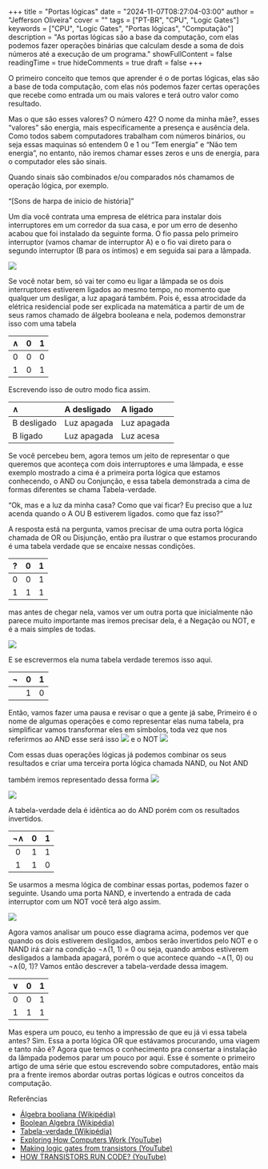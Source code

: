 +++
title = "Portas lógicas"
date = "2024-11-07T08:27:04-03:00"
author = "Jefferson Oliveira"
cover = ""
tags = ["PT-BR", "CPU", "Logic Gates"]
keywords = ["CPU", "Logic Gates", "Portas lógicas", "Computação"]
description = "As portas lógicas são a base da computação, com elas podemos fazer operações binárias que calculam desde a soma de dois números até a execução de um programa."
showFullContent = false
readingTime = true
hideComments = true
draft = false
+++

O primeiro conceito que temos que aprender é o de portas lógicas, elas são a base de toda computação, com elas nós podemos fazer certas operações que recebe como entrada um ou mais valores e terá outro valor como resultado.

Mas o que são esses valores? O número 42? O nome da minha mãe?, esses “valores” são energia, mais especificamente a presença e ausência dela. Como todos sabem computadores trabalham com números binários, ou seja essas maquinas só entendem 0 e 1 ou “Tem energia” e “Não tem energia”, no entanto, não iremos chamar esses zeros e uns de energia, para o computador eles são sinais.

Quando sinais são combinados e/ou comparados nós chamamos de operação lógica, por exemplo.

“[Sons de harpa de inicio de história]”

Um dia você contrata uma empresa de elétrica para instalar dois interruptores em um corredor da sua casa, e por um erro de desenho acabou que foi instalado da seguinte forma.
O fio passa pelo primeiro interruptor (vamos chamar de interruptor A) e o fio vai direto para o segundo interruptor (B para os íntimos) e em seguida sai para a lâmpada.

![][CPUImageFrame1]

Se você notar bem, só vai ter como eu ligar a lâmpada se os dois interruptores estiverem ligados ao mesmo tempo, no momento que qualquer um desligar, a luz apagará também. Pois é, essa atrocidade da elétrica residencial pode ser explicada na matemática a partir de um de seus ramos chamado de álgebra booleana e nela, podemos demonstrar isso com uma tabela

| ∧ | 0 | 1 |
| :-----: | :-----: | :-----: |
| 0 | 0 | 0 |
| 1 | 0 | 1 |

Escrevendo isso de outro modo fica assim.

| ∧ | A desligado | A ligado |
| :----- | :----- | :----- |
| B desligado | Luz apagada | Luz apagada |
| B ligado | Luz apagada | Luz acesa |

Se você percebeu bem, agora temos um jeito de representar o que queremos que aconteça com dois interruptores e uma lâmpada, e esse exemplo mostrado a cima é a primeira porta lógica que estamos conhecendo, o AND ou Conjunção, e essa tabela demonstrada a cima de formas diferentes se chama Tabela-verdade.

“Ok, mas e a luz da minha casa? Como que vai ficar? Eu preciso que a luz acenda quando o A OU B estiverem ligados. como que faz isso?”

A resposta está na pergunta, vamos precisar de uma outra porta lógica chamada de OR ou Disjunção, então pra ilustrar o que estamos procurando é uma tabela verdade que se encaixe nessas condições.

| ? | 0 | 1 |
| :-----: | :-----: | :-----: |
| 0 | 0 | 1 |
| 1 | 1 | 1 |

mas antes de chegar nela, vamos ver um outra porta que inicialmente não parece muito importante mas iremos precisar dela, é a Negação ou NOT, e é a mais simples de todas.

![][CPUImageFrame5]

E se escrevermos ela numa tabela verdade teremos isso aqui.

| ¬ | 0 | 1 |
| :-----: | :-----: | :-----: |
|  | 1 | 0 |

Então, vamos fazer uma pausa e revisar o que a gente já sabe, Primeiro é o nome de algumas operações e como representar elas numa tabela, pra simplificar vamos transformar eles em símbolos, toda vez que nos referirmos ao AND esse será isso ![][Group41] e o NOT ![][Group51]

Com essas duas operações lógicas já podemos combinar os seus resultados e criar uma terceira porta lógica chamada NAND, ou Not AND

também iremos representado dessa forma ![][Group8]

![][Frame5]

A tabela-verdade dela é idêntica ao do AND porém com os resultados invertidos.

| ¬∧ | 0 | 1 |
| :-----: | :-----: | :-----: |
| 0 | 1 | 1 |
| 1 | 1 | 0 |

Se usarmos a mesma lógica de combinar essas portas, podemos fazer o seguinte. Usando uma porta NAND, e invertendo a entrada de cada interruptor com um NOT você terá algo assim.

![][Frame52]

Agora vamos analisar um pouco esse diagrama acima, podemos ver que quando os dois estiverem desligados, ambos serão invertidos pelo NOT e o NAND irá cair na condição ¬∧(1, 1) = 0 ou seja, quando ambos estiverem desligados a lambada apagará, porém o que acontece quando ¬∧(1, 0) ou ¬∧(0, 1)? Vamos então descrever a tabela-verdade dessa imagem.

| ∨ | 0 | 1 |
| :-----: | :-----: | :-----: |
| 0 | 0 | 1 |
| 1 | 1 | 1 |

Mas espera um pouco, eu tenho a impressão de que eu já vi essa tabela antes? Sim. Essa a porta lógica OR que estávamos procurando, uma viagem e tanto não é? Agora que temos o conhecimento pra consertar a instalação da lâmpada podemos parar um pouco por aqui. Esse é somente o primeiro artigo de uma série que estou escrevendo sobre computadores, então mais pra a frente iremos abordar outras portas lógicas e outros conceitos da computação.

Referências

* [Álgebra booliana (Wikipédia)](https://pt.wikipedia.org/wiki/%C3%81lgebra_booliana)
* [Boolean Algebra (Wikipédia)](https://en.wikipedia.org/wiki/Boolean_algebra)
* [Tabela-verdade  (Wikipédia)](https://pt.wikipedia.org/wiki/Tabela-verdade)
* [Exploring How Computers Work (YouTube)](https://www.youtube.com/watch?v=QZwneRb-zqA)
* [Making logic gates from transistors (YouTube)](https://www.youtube.com/watch?v=sTu3LwpF6XI)
* [HOW TRANSISTORS RUN CODE? (YouTube)](https://www.youtube.com/watch?v=HjneAhCy2N4)

[CPUImageFrame1]: CPUImageFrame1.png

[CPUImageFrame5]: CPUImageFrame5.png
<!-- width=443px height=148px -->

[Group41]: Group41.png
<!-- width=30px height=25px -->

[Group51]: Group51.png
<!-- width=31px height=25px -->

[Group8]: Group8.png
<!-- width=38px height=25px -->

[Frame5]: Frame5.png
<!-- width=555px height=192px -->

[Frame52]: Frame52.png
<!-- width=552px height=191px -->
